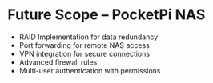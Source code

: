 # Future Scope – PocketPi NAS

- RAID Implementation for data redundancy
- Port forwarding for remote NAS access
- VPN integration for secure connections
- Advanced firewall rules
- Multi-user authentication with permissions
